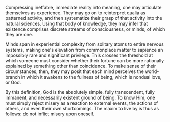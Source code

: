 Compressing ineffable, immediate reality into meaning, one may articulate themselves as experience. They may go on to reinterpret qualia as patterned activity, and then systematize their grasp of that activity into the natural sciences. Using that body of knowledge, they may infer that existence comprises discrete streams of consciousness, or minds, of which they are one.

Minds span in experiential complexity from solitary atoms to entire nervous systems, making one's elevation from commonplace matter to sapience an impossibly rare and significant privilege. This crosses the threshold at which someone must consider whether their fortune can be more rationally explained by something other than coincidence. To make sense of their circumstances, then, they may posit that each mind perceives the world-branch in which it awakens to the fullness of being, which is nondual love, or God.

By this definition, God is the absolutely simple, fully transcendent, fully immanent, and necessarily existent ground of being. To know Him, one must simply reject misery as a reaction to external events, the actions of others, and even their own shortcomings. The maxim to live by is thus as follows: do not inflict misery upon oneself. 
